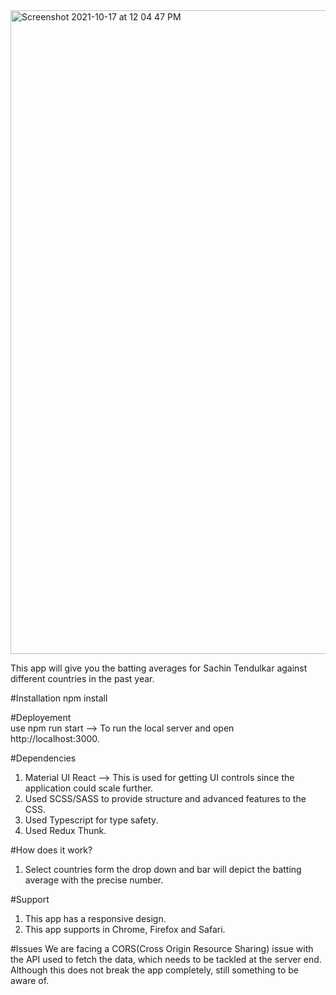 <img width="1030" alt="Screenshot 2021-10-17 at 12 04 47 PM" src="https://user-images.githubusercontent.com/63217589/137614815-726a15c7-0407-4163-8c71-8198b0464dbe.png">



This app will give you the batting averages for Sachin Tendulkar against different countries in the past year.

#Installation
    npm install

#Deployement    
use npm run start --> To run the local server and open http://localhost:3000.

#Dependencies
1. Material UI React --> This is used for getting UI controls since the application could scale further.
2. Used SCSS/SASS to provide structure and advanced features to the CSS.
3. Used Typescript for type safety.
4. Used Redux Thunk.

#How does it work?
1.  Select countries form the drop down and bar will depict the batting average with the precise number.

#Support
1. This app has a responsive design.
2. This app supports in Chrome, Firefox and Safari.

#Issues
We are facing a CORS(Cross Origin Resource Sharing) issue with the API used to fetch the data, which needs to be tackled at the server end.
Although this does not break the app completely, still something to be aware of.






